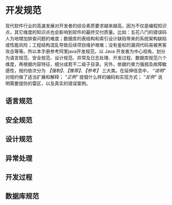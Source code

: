 # 开发规范
现代软件行业的高速发展对开发者的综合素质要求越来越高，因为不仅是编程知识点，其它维度的知识点也会影响到软件的最终交付质量。比如：五花八门的错误码人为地增加排查问题的难度；数据库的表结构和索引设计缺陷带来的系统架构缺陷或性能风险；工程结构混乱导致后续项目维护艰难；没有鉴权的漏洞代码易被黑客攻击等等。所以本手册参考阿里java开发规范，以 Java 开发者为中心视角，划分为语言规范、安全规范、设计规范、异常及日志处理、开发过程、数据库规范六个维度，再根据内容特征，细分成若干二级子目录。另外，依据约束力强弱及故障敏感性，规约依次分为 *【强制】*、*【推荐】*、*【参考】* 三大类。在延伸信息中， *“说明”* 对规约做了适当扩展和解释； *“正例”* 提倡什么样的编码和实现方式； *“反例”* 说明需要提防的雷区，以及真实的错误案例。  

## 语言规范
## 安全规范
## 设计规范
## 异常处理
## 开发过程
## 数据库规范
